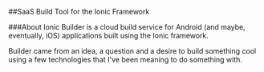 ##SaaS Build Tool for the Ionic Framework

###About
Ionic Builder is a cloud build service for Android (and maybe, eventually, iOS) applications built using the Ionic framework.

Builder came from an idea, a question and a desire to build something cool using a few technologies that I've been meaning to do something with. 
